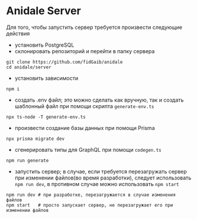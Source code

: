 # Anidale Server

Для того, чтобы запустить сервер требуется произвести следующие действия

- установить PostgreSQL
- склонировать репозиторий и перейти в папку сервера

```
git clone https://github.com/fidGaib/anidale
cd anidale/server
```

- установить зависимости

```
npm i
```

- создать .env файл; это можно сделать как вручную, так и создать шаблонный файл при помощи скрипта `generate-env.ts`

```
npx ts-node -T generate-env.ts
```

- произвести создание базы данных при помощи Prisma

```
npx prisma migrate dev
```

- сгенерировать типы для GraphQL при помощи `codegen.ts`

```
npm run generate
```

- запустить сервер; в случае, если требуется перезагружать сервер при изменении файлов(во время разработки), следует использовать `npm run dev`, в противном случае можно использовать `npm start`

```
npm run dev # при разработке, перезагружается в случае изменения файлов
npm start   # просто запускает сервер, не перезагружает его при изменении файлов
```
